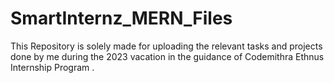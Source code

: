 # SmartInternz_MERN_Files
This Repository is solely made for uploading the relevant tasks and projects done by me during the 2023 vacation in the guidance of Codemithra Ethnus Internship Program .
